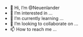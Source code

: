 - 👋 Hi, I’m @Neuenlander
- 👀 I’m interested in ...
- 🌱 I’m currently learning ...
- 💞️ I’m looking to collaborate on ...
- 📫 How to reach me ...

<!---
Neuenlander/Neuenlander is a ✨ special ✨ repository because its `README.md` (this file) appears on your GitHub profile.
You can click the Preview link to take a look at your changes.
--->
